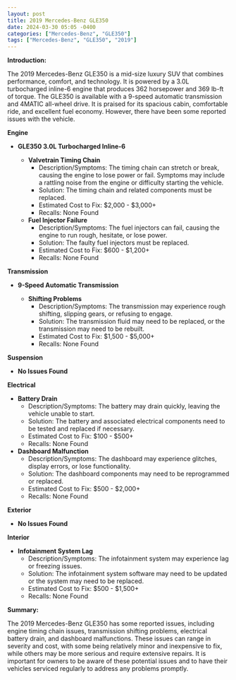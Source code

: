 ```yaml
---
layout: post
title: 2019 Mercedes-Benz GLE350
date: 2024-03-30 05:05 -0400
categories: ["Mercedes-Benz", "GLE350"]
tags: ["Mercedes-Benz", "GLE350", "2019"]
---
```

**Introduction:**

The 2019 Mercedes-Benz GLE350 is a mid-size luxury SUV that combines performance, comfort, and technology. It is powered by a 3.0L turbocharged inline-6 engine that produces 362 horsepower and 369 lb-ft of torque. The GLE350 is available with a 9-speed automatic transmission and 4MATIC all-wheel drive. It is praised for its spacious cabin, comfortable ride, and excellent fuel economy. However, there have been some reported issues with the vehicle.

**Engine**

* **GLE350 3.0L Turbocharged Inline-6**

    * **Valvetrain Timing Chain**
        * Description/Symptoms: The timing chain can stretch or break, causing the engine to lose power or fail. Symptoms may include a rattling noise from the engine or difficulty starting the vehicle.
        * Solution: The timing chain and related components must be replaced.
        * Estimated Cost to Fix: $2,000 - $3,000+
        * Recalls: None Found
    * **Fuel Injector Failure**
        * Description/Symptoms: The fuel injectors can fail, causing the engine to run rough, hesitate, or lose power.
        * Solution: The faulty fuel injectors must be replaced.
        * Estimated Cost to Fix: $600 - $1,200+
        * Recalls: None Found

**Transmission**

* **9-Speed Automatic Transmission**

    * **Shifting Problems**
        * Description/Symptoms: The transmission may experience rough shifting, slipping gears, or refusing to engage.
        * Solution: The transmission fluid may need to be replaced, or the transmission may need to be rebuilt.
        * Estimated Cost to Fix: $1,500 - $5,000+
        * Recalls: None Found

**Suspension**

* **No Issues Found**

**Electrical**

* **Battery Drain**
    * Description/Symptoms: The battery may drain quickly, leaving the vehicle unable to start.
    * Solution: The battery and associated electrical components need to be tested and replaced if necessary.
    * Estimated Cost to Fix: $100 - $500+
    * Recalls: None Found
* **Dashboard Malfunction**
    * Description/Symptoms: The dashboard may experience glitches, display errors, or lose functionality.
    * Solution: The dashboard components may need to be reprogrammed or replaced.
    * Estimated Cost to Fix: $500 - $2,000+
    * Recalls: None Found

**Exterior**

* **No Issues Found**

**Interior**

* **Infotainment System Lag**
    * Description/Symptoms: The infotainment system may experience lag or freezing issues.
    * Solution: The infotainment system software may need to be updated or the system may need to be replaced.
    * Estimated Cost to Fix: $500 - $1,500+
    * Recalls: None Found

**Summary:**

The 2019 Mercedes-Benz GLE350 has some reported issues, including engine timing chain issues, transmission shifting problems, electrical battery drain, and dashboard malfunctions. These issues can range in severity and cost, with some being relatively minor and inexpensive to fix, while others may be more serious and require extensive repairs. It is important for owners to be aware of these potential issues and to have their vehicles serviced regularly to address any problems promptly.
